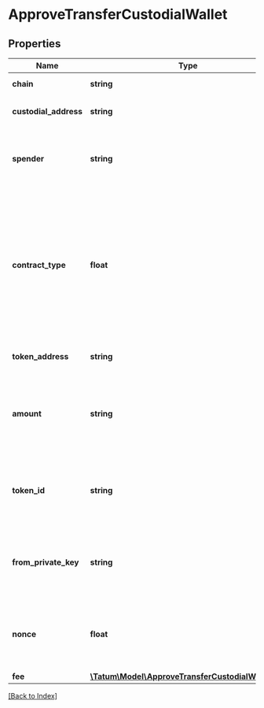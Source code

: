 # ApproveTransferCustodialWallet

## Properties

Name | Type | Description | Notes
------------ | ------------- | ------------- | -------------
**chain** | **string** | The blockchain to work with |
**custodial_address** | **string** | The gas pump address that holds the asset |
**spender** | **string** | The blockchain address to allow the transfer of the asset from the gas pump address |
**contract_type** | **float** | The type of the asset to transfer. Set &lt;code&gt;0&lt;/code&gt; for fungible tokens (ERC-20 or equivalent), &lt;code&gt;1&lt;/code&gt; for NFTs (ERC-721 or equivalent), or &lt;code&gt;2&lt;/code&gt; for Multi Tokens (ERC-1155 or equivalent). |
**token_address** | **string** | The address of the asset to transfer |
**amount** | **string** | (Only if the asset is a fungible token or Multi Token) The amount of the asset to transfer. Do not use if the asset is an NFT. | [optional]
**token_id** | **string** | (Only if the asset is a Multi Token or NFT) The ID of the token to transfer. Do not use if the asset is a fungible token. | [optional]
**from_private_key** | **string** | The private key of the blockchain address that owns the gas pump address (\&quot;master address\&quot;) |
**nonce** | **float** | The nonce to be set to the transfer transaction; if not present, the last known nonce will be used | [optional]
**fee** | [**\Tatum\Model\ApproveTransferCustodialWalletFee**](ApproveTransferCustodialWalletFee.md) |  | [optional]

[[Back to Index]](../index.md)
